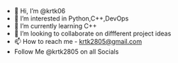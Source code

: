- 👋 Hi, I’m @krtk06
- 👀 I’m interested in Python,C++,DevOps
- 🌱 I’m currently learning C++
- 💞️ I’m looking to collaborate on diffferent project ideas
- 📫 How to reach me - krtk2805@gmail.com
- Follow Me @krtk2805 on all Socials

<!---
krtk06/krtk06 is a ✨ special ✨ repository because its `README.md` (this file) appears on your GitHub profile.
You can click the Preview link to take a look at your changes.
--->
